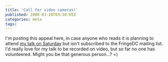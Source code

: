 ```yaml
---
title: 'Call for video cameras!'
published: 2008-03-20T03:30:05Z
categories: meta
tags: 
---
```


I'm posting this appeal here, in case anyone who reads it is planning to attend <a href="http://byorgey.wordpress.com/2008/03/15/fringedc-formal-meeting-march-22/">my talk on Saturday</a> but isn't subscribed to the FringeDC mailing list.  I'd really love for my talk to be recorded on video, but so far no one has volunteered.  Might you be that generous person...? =)

